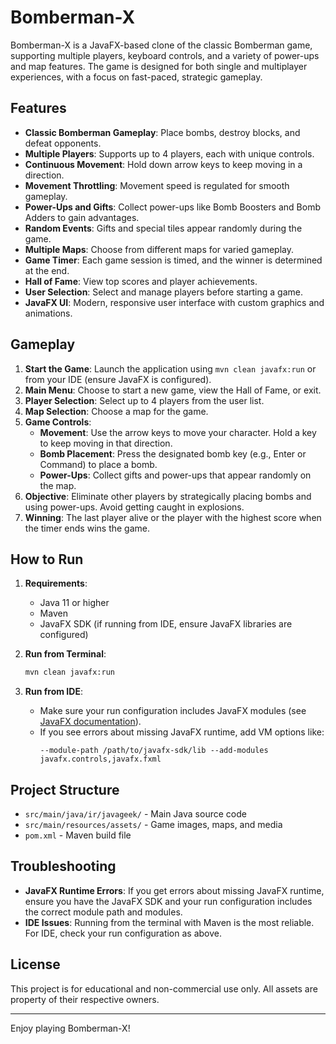 # Bomberman-X

Bomberman-X is a JavaFX-based clone of the classic Bomberman game, supporting multiple players, keyboard controls, and a variety of power-ups and map features. The game is designed for both single and multiplayer experiences, with a focus on fast-paced, strategic gameplay.

## Features

- **Classic Bomberman Gameplay**: Place bombs, destroy blocks, and defeat opponents.
- **Multiple Players**: Supports up to 4 players, each with unique controls.
- **Continuous Movement**: Hold down arrow keys to keep moving in a direction.
- **Movement Throttling**: Movement speed is regulated for smooth gameplay.
- **Power-Ups and Gifts**: Collect power-ups like Bomb Boosters and Bomb Adders to gain advantages.
- **Random Events**: Gifts and special tiles appear randomly during the game.
- **Multiple Maps**: Choose from different maps for varied gameplay.
- **Game Timer**: Each game session is timed, and the winner is determined at the end.
- **Hall of Fame**: View top scores and player achievements.
- **User Selection**: Select and manage players before starting a game.
- **JavaFX UI**: Modern, responsive user interface with custom graphics and animations.

## Gameplay

1. **Start the Game**: Launch the application using `mvn clean javafx:run` or from your IDE (ensure JavaFX is configured).
2. **Main Menu**: Choose to start a new game, view the Hall of Fame, or exit.
3. **Player Selection**: Select up to 4 players from the user list.
4. **Map Selection**: Choose a map for the game.
5. **Game Controls**:
   - **Movement**: Use the arrow keys to move your character. Hold a key to keep moving in that direction.
   - **Bomb Placement**: Press the designated bomb key (e.g., Enter or Command) to place a bomb.
   - **Power-Ups**: Collect gifts and power-ups that appear randomly on the map.
6. **Objective**: Eliminate other players by strategically placing bombs and using power-ups. Avoid getting caught in explosions.
7. **Winning**: The last player alive or the player with the highest score when the timer ends wins the game.

## How to Run

1. **Requirements**:
   - Java 11 or higher
   - Maven
   - JavaFX SDK (if running from IDE, ensure JavaFX libraries are configured)

2. **Run from Terminal**:
   ```sh
   mvn clean javafx:run
   ```

3. **Run from IDE**:
   - Make sure your run configuration includes JavaFX modules (see [JavaFX documentation](https://openjfx.io/openjfx-docs/)).
   - If you see errors about missing JavaFX runtime, add VM options like:
     ```
     --module-path /path/to/javafx-sdk/lib --add-modules javafx.controls,javafx.fxml
     ```

## Project Structure

- `src/main/java/ir/javageek/` - Main Java source code
- `src/main/resources/assets/` - Game images, maps, and media
- `pom.xml` - Maven build file

## Troubleshooting

- **JavaFX Runtime Errors**: If you get errors about missing JavaFX runtime, ensure you have the JavaFX SDK and your run configuration includes the correct module path and modules.
- **IDE Issues**: Running from the terminal with Maven is the most reliable. For IDE, check your run configuration as above.

## License

This project is for educational and non-commercial use only. All assets are property of their respective owners.

---
Enjoy playing Bomberman-X!

